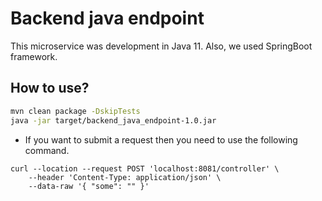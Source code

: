 # Backend java endpoint
This microservice was development in Java 11. Also, we used SpringBoot framework.

## How to use?

```bash
mvn clean package -DskipTests
java -jar target/backend_java_endpoint-1.0.jar
```

- If you want to submit a request then you need to use the following command.

```
curl --location --request POST 'localhost:8081/controller' \
    --header 'Content-Type: application/json' \
    --data-raw '{ "some": "" }'
```
